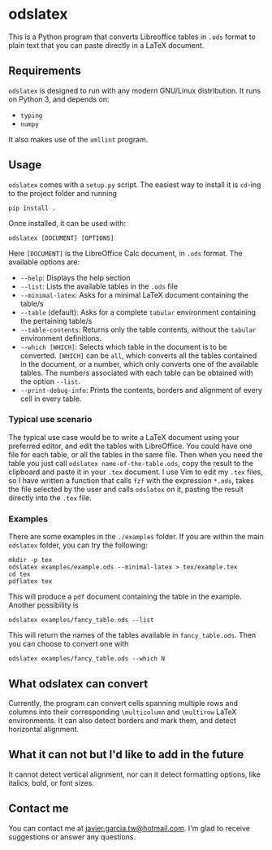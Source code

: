 # odslatex
This is a Python program that converts Libreoffice tables in `.ods` format to plain text that you can paste directly in a LaTeX document.

## Requirements
`odslatex` is designed to run with any modern GNU/Linux distribution. It runs on Python 3, and depends on:
* `typing`
* `numpy`

It also makes use of the `xmllint` program.

## Usage
`odslatex` comes with a `setup.py` script. The easiest way to install it is `cd`-ing to the project folder and running 
```
pip install .
```

Once installed, it can be used with:

```
odslatex [DOCUMENT] [OPTIONS]
```
Here `[DOCUMENT]` is the LibreOffice Calc document, in `.ods` format.
The available options are:
* `--help`: Displays the help section
* `--list`: Lists the available tables in the `.ods` file
* `--minimal-latex`: Asks for a minimal LaTeX document containing the table/s
* `--table` (default): Asks for a complete `tabular` environment containing the pertaining table/s
* `--table-contents`: Returns only the table contents, without the `tabular` environment definitions.
* `--which [WHICH]`: Selects which table in the document is to be converted. `[WHICH]` can be `all`, which converts all the tables contained in the document, or a number, which only converts one of the available tables. The numbers associated with each table can be obtained with the option `--list`.
* `--print-debug-info`: Prints the contents, borders and alignment of every cell in every table.

### Typical use scenario
The typical use case would be to write a LaTeX document using your preferred editor, and edit the tables with LibreOffice. You could have one file for each table, or all the tables in the same file. Then when you need the table you just call `odslatex name-of-the-table.ods`, copy the result to the clipboard and paste it in your `.tex` document.
I use Vim to edit my `.tex` files, so I have written a function that calls `fzf` with the expression `*.ods`, takes the file selected by the user and calls `odslatex` on it, pasting the result directly into the `.tex` file.

### Examples
There are some examples in the `./examples` folder. If you are within the main `odslatex` folder, you can try the following:
```
mkdir -p tex
odslatex examples/example.ods --minimal-latex > tex/example.tex
cd tex
pdflatex tex
```
This will produce a `pdf` document containing the table in the example. Another possibility is
```
odslatex examples/fancy_table.ods --list
```
This will return the names of the tables available in `fancy_table.ods`.
Then you can choose to convert one with
```
odslatex examples/fancy_table.ods --which N
```

## What odslatex can convert
Currently, the program can convert cells spanning multiple rows and columns into their corresponding `\multicolumn` and `\multirow` LaTeX environments. It can also detect borders and mark them, and detect horizontal alignment.

## What it can not but I'd like to add in the future
It cannot detect vertical alignment, nor can it detect formatting options, like italics, bold, or font sizes.

## Contact me
You can contact me at <javier.garcia.tw@hotmail.com>. I'm glad to receive suggestions or answer any questions.
